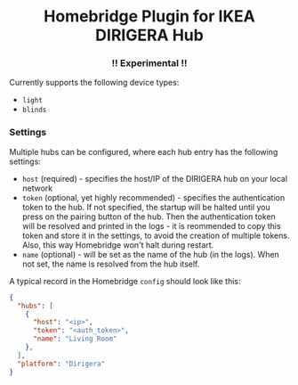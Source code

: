 <p align="center">

</p>

<span align="center">

# Homebridge Plugin for IKEA DIRIGERA Hub

### !! Experimental !!

</span>

Currently supports the following device types:

- `light`
- `blinds`

### Settings

Multiple hubs can be configured, where each hub entry has the following settings:

- `host` (required) - specifies the host/IP of the DIRIGERA hub on your local network
- `token` (optional, yet highly recommended) - specifies the authentication token to the hub. If not 
   specified, the startup will be halted until you press on the pairing button of the hub. Then the 
   authentication token will be resolved and printed in the logs - it is reommended to copy this token and store it in 
   the settings, to avoid the creation of multiple tokens. Also, this way Homebridge won't halt during restart. 
- `name` (optional) - will be set as the name of the hub (in the logs). When not set, the name is resolved from
  the hub itself.

A typical record in the Homebridge `config` should look like this:

```json
{
  "hubs": [
    {
      "host": "<ip>",
      "token": "<auth_token>",
      "name": "Living Room"
    },
  ],
  "platform": "Dirigera"
}
```
